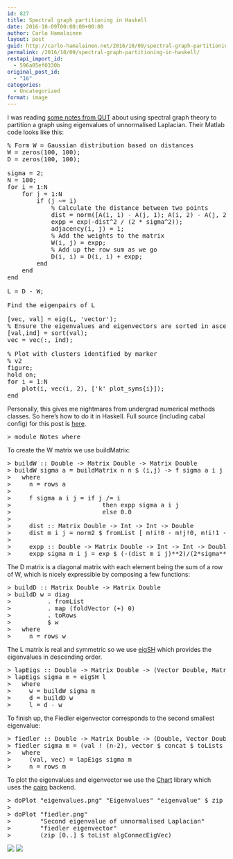 ```yaml
---
id: 827
title: Spectral graph partitioning in Haskell
date: 2016-10-09T00:00:00+00:00
author: Carlo Hamalainen
layout: post
guid: http://carlo-hamalainen.net/2016/10/09/spectral-graph-partitioning-in-haskell/
permalink: /2016/10/09/spectral-graph-partitioning-in-haskell/
restapi_import_id:
  - 596a05ef0330b
original_post_id:
  - "16"
categories:
  - Uncategorized
format: image
---
```

I was reading [some notes from QUT](https://external-apps.qut.edu.au/futurelearn/resources/mm3/graph/graph-simple.html.utf8) about using spectral graph theory to partition a graph using eigenvalues of unnormalised Laplacian. Their Matlab code looks like this: 

<pre>% Form W = Gaussian distribution based on distances
W = zeros(100, 100);
D = zeros(100, 100);

sigma = 2;
N = 100;
for i = 1:N
    for j = 1:N
        if (j ~= i)
            % Calculate the distance between two points
            dist = norm([A(i, 1) - A(j, 1); A(i, 2) - A(j, 2)]);
            expp = exp(-dist^2 / (2 * sigma^2));
            adjacency(i, j) = 1;
            % Add the weights to the matrix
            W(i, j) = expp;
            % Add up the row sum as we go
            D(i, i) = D(i, i) + expp;
        end
    end
end

L = D - W;

Find the eigenpairs of L

[vec, val] = eig(L, 'vector');
% Ensure the eigenvalues and eigenvectors are sorted in ascending order
[val,ind] = sort(val);
vec = vec(:, ind);

% Plot with clusters identified by marker
% v2
figure;
hold on;
for i = 1:N
    plot(i, vec(i, 2), ['k' plot_syms{i}]);
end
</pre>

Personally, this gives me nightmares from undergrad numerical methods classes. So here’s how to do it in Haskell. Full source (including cabal config) for this post is [here](https://github.com/carlohamalainen/playground/tree/master/haskell/bigdata).

<pre>> module Notes where
</pre>

To create the W matrix we use buildMatrix: 

<pre>> buildW :: Double -> Matrix Double -> Matrix Double
> buildW sigma a = buildMatrix n n $ (i,j) -> f sigma a i j
>   where
>     n = rows a
>
>     f sigma a i j = if j /= i
>                         then expp sigma a i j
>                         else 0.0
>
>     dist :: Matrix Double -> Int -> Int -> Double
>     dist m i j = norm2 $ fromList [ m!i!0 - m!j!0, m!i!1 - m!j!1 ]
>
>     expp :: Double -> Matrix Double -> Int -> Int -> Double
>     expp sigma m i j = exp $ (-(dist m i j)**2)/(2*sigma**2)
</pre>

The D matrix is a diagonal matrix with each element being the sum of a row of W, which is nicely expressible by composing a few functions: 

<pre>> buildD :: Matrix Double -> Matrix Double
> buildD w = diag
>          . fromList
>          . map (foldVector (+) 0)
>          . toRows
>          $ w
>   where
>     n = rows w
</pre>

The L matrix is real and symmetric so we use [eigSH](https://hackage.haskell.org/package/hmatrix-0.16.1.5/docs/Numeric-LinearAlgebra-HMatrix.html#v:eigSH) which provides the eigenvalues in descending order.

<pre>> lapEigs :: Double -> Matrix Double -> (Vector Double, Matrix Double)
> lapEigs sigma m = eigSH l
>   where
>     w = buildW sigma m
>     d = buildD w
>     l = d - w
</pre>

To finish up, the Fiedler eigenvector corresponds to the second smallest eigenvalue: 

<pre>> fiedler :: Double -> Matrix Double -> (Double, Vector Double)
> fiedler sigma m = (val ! (n-2), vector $ concat $ toLists $ vec ¿ [n-2])
>   where
>     (val, vec) = lapEigs sigma m
>     n = rows m
</pre>

To plot the eigenvalues and eigenvector we use the [Chart](https://hackage.haskell.org/package/Chart-1.8/docs/Graphics-Rendering-Chart-Easy.html) library which uses the [cairo](https://en.wikipedia.org/wiki/Cairo_(graphics)) backend.

<pre>> doPlot "eigenvalues.png" "Eigenvalues" "eigenvalue" $ zip [0..] (reverse $ toList val)
>
> doPlot "fiedler.png"
>        "Second eigenvalue of unnormalised Laplacian"
>        "fiedler eigenvector"
>        (zip [0..] $ toList algConnecEigVec)
</pre>

<img src="https://i0.wp.com/raw.githubusercontent.com/carlohamalainen/playground/master/haskell/bigdata/eigenvalues.png?w=600&#038;ssl=1"  data-recalc-dims="1" /> 

<img src="https://i2.wp.com/raw.githubusercontent.com/carlohamalainen/playground/master/haskell/bigdata/fiedler.png?w=600&#038;ssl=1"  data-recalc-dims="1" />
